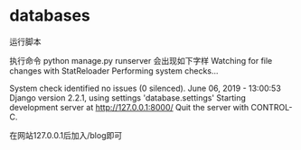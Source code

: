 # databases

运行脚本

执行命令 python manage.py runserver
会出现如下字样
Watching for file changes with StatReloader
Performing system checks...

System check identified no issues (0 silenced).
June 06, 2019 - 13:00:53
Django version 2.2.1, using settings 'database.settings'
Starting development server at http://127.0.0.1:8000/
Quit the server with CONTROL-C.

在网站127.0.0.1后加入/blog即可
